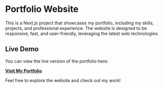 # Portfolio Website

This is a Next.js project that showcases my portfolio, including my skills, projects, and professional experience. The website is designed to be responsive, fast, and user-friendly, leveraging the latest web technologies.

## Live Demo

You can view the live version of the portfolio here:

[**Visit My Portfolio**](https://vercel.com/sai-sampath-boddus-projects/my-portfolio)

Feel free to explore the website and check out my work!
